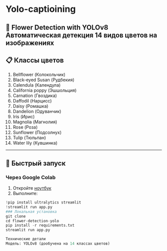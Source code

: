 # Yolo-captioining
🌸 Flower Detection with YOLOv8  
**Автоматическая детекция 14 видов цветов на изображениях**  
---
## 📋 Классы цветов  
1. Bellflower (Колокольчик)  
2. Black-eyed Susan (Рудбекия)  
3. Calendula (Календула)  
4. California poppy (Эшшольция)  
5. Carnation (Гвоздика)  
6. Daffodil (Нарцисс)  
7. Daisy (Ромашка)  
8. Dandelion (Одуванчик)  
9. Iris (Ирис)  
10. Magnolia (Магнолия)  
11. Rose (Роза)  
12. Sunflower (Подсолнух)  
13. Tulip (Тюльпан)  
14. Water lily (Кувшинка)  

---

## 🚀 Быстрый запуск  

### Через Google Colab  
1. Откройте [ноутбук](https://colab.research.google.com/drive/1QUl9k9VcZSXcfwJHFXUDF_YtXUWgqBtH)  
2. Выполните:  
```python
!pip install ultralytics streamlit
!streamlit run app.py
### Локальная установка
git clone 
cd flower-detection-yolo
pip install -r requirements.txt
streamlit run app.py

Технические детали
Модель: YOLOv8 (дообучена на 14 классах цветов)


